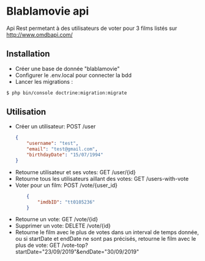 # Blablamovie api
Api Rest permetant à des utilisateurs de voter pour 3 films listés sur http://www.omdbapi.com/ 

## Installation
- Créer une base de donnée "blablamovie"
- Configurer le .env.local pour connecter la bdd
- Lancer les migrations : 
```bash
$ php bin/console doctrine:migration:migrate
```

## Utilisation
- Créer un utilisateur:
    POST /user 
    ```json
    {
        "username": "test",
        "email": "test@gmail.com",
        "birthdayDate": "15/07/1994"
    }
    ```
- Retourne utilisateur et ses votes:
    GET /user/{id}
- Retourne tous les utilisateurs aillant des votes:
    GET /users-with-vote
- Voter pour un film:
    POST /vote/{user_id}
    ```json
        {
            "imdbID": "tt0105236"
        }
    ```
- Retourne un vote:
    GET /vote/{id}
- Supprimer un vote:
    DELETE /vote/{id}
- Retourne le film avec le plus de votes dans un interval de temps donnée, ou si startDate et endDate ne sont pas précisés, retourne le film avec le plus de vote:
    GET /vote-top?startDate="23/09/2019"&endDate="30/09/2019"